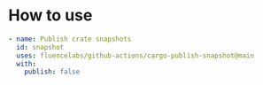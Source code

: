 # How to use

```yaml
- name: Publish crate snapshots
  id: snapshot
  uses: fluencelabs/github-actions/cargo-publish-snapshot@main
  with:
    publish: false
```
